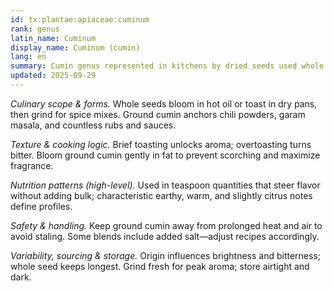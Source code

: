 ```yaml
---
id: tx:plantae:apiaceae:cuminum
rank: genus
latin_name: Cuminum
display_name: Cuminum (cumin)
lang: en
summary: Cumin genus represented in kitchens by dried seeds used whole or ground; core spice for toasting, blooming in oil, and building earthy warmth in rubs, stews, and curries.
updated: 2025-09-29
---
```


_Culinary scope & forms._ Whole seeds bloom in hot oil or toast in dry pans, then grind for spice mixes. Ground cumin anchors chili powders, garam masala, and countless rubs and sauces.

_Texture & cooking logic._ Brief toasting unlocks aroma; overtoasting turns bitter. Bloom ground cumin gently in fat to prevent scorching and maximize fragrance.

_Nutrition patterns (high-level)._ Used in teaspoon quantities that steer flavor without adding bulk; characteristic earthy, warm, and slightly citrus notes define profiles.

_Safety & handling._ Keep ground cumin away from prolonged heat and air to avoid staling. Some blends include added salt—adjust recipes accordingly.

_Variability, sourcing & storage._ Origin influences brightness and bitterness; whole seed keeps longest. Grind fresh for peak aroma; store airtight and dark.
